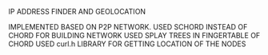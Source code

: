 IP ADDRESS FINDER AND GEOLOCATION

IMPLEMENTED BASED ON P2P NETWORK. USED SCHORD INSTEAD OF CHORD FOR BUILDING NETWORK 
USED SPLAY TREES IN FINGERTABLE OF CHORD 
USED curl.h LIBRARY FOR GETTING LOCATION OF THE NODES

